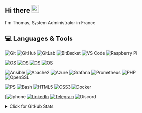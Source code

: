 ## Hi there <img src="https://media.giphy.com/media/hvRJCLFzcasrR4ia7z/giphy.gif" width="25px"></a>

I´m Thomas, System Administrator in France

## 💻 Languages & Tools
  ![Git](https://img.shields.io/badge/-Git-black?style=flat-square&logo=git)
  ![GitHub](https://img.shields.io/badge/-GitHub-181717?style=flat-square&logo=github)
  ![GitLab](https://img.shields.io/badge/-GitLab-FCA121?style=flat-square&logo=gitlab)
  ![BitBucket](https://img.shields.io/badge/-BitBucket-darkblue?style=flat-square&logo=bitbucket)
  ![VS Code](https://img.shields.io/badge/-VS%20Code-007ACC?style=flat-square&logo=visual-studio-code)
  ![Raspberry Pi](https://img.shields.io/badge/-Raspberry%20Pi-C51A4A?style=flat-square&logo=Raspberry-Pi)


  [![OS](https://img.shields.io/badge/OS-macOS-informational?style=flat-square&logo=apple&logoColor=white)](https://en.wikipedia.org/wiki/MacOS)
  [![OS](https://img.shields.io/badge/OS-RedHat-informational?style=flat-square&logo=redhat&logoColor=white)](https://en.wikipedia.org/wiki/MacOS)
  [![OS](https://img.shields.io/badge/OS-Linux-informational?style=flat-square&logo=linux&logoColor=white)](https://en.wikipedia.org/wiki/Microsoft_Windows)
  [![OS](https://img.shields.io/badge/OS-Windows-informational?style=flat-square&logo=microsoft&logoColor=white)](https://en.wikipedia.org/wiki/MacOS)


  ![Ansible](https://img.shields.io/badge/Ansible-black?style=flat-square&logo=ansible&logoColor=white)
  ![Apache2](https://img.shields.io/badge/Apache2-black?style=flat-square&logo=apache&logoColor=white)
  ![Azure](https://img.shields.io/badge/Microsoft%20Azure-232F7E?style=flat-square&logo=microsoft-azure)
  ![Grafana](https://img.shields.io/badge/Grafana-black?style=flat-square&logo=grafana)
  ![Prometheus](https://img.shields.io/badge/Prometheus-black?style=flat-square&logo=prometheus)
  ![PHP](https://img.shields.io/badge/PHP-black?style=flat-square&logo=php)
  ![OpenSSL](https://img.shields.io/badge/OpenSSL-black?style=flat-square&logo=openssl)


  ![PS](https://img.shields.io/badge/-shell-5391FE?style=flat-square&logo=PowerShell&logoColor=white)
  ![Bash](https://img.shields.io/badge/-bash-5391FE?style=flat-square&logo=PowerShell&logoColor=white)
  ![HTML5](https://img.shields.io/badge/-HTML5-E34F26?style=flat-square&logo=html5&logoColor=white)
  ![CSS3](https://img.shields.io/badge/-CSS3-1572B6?style=flat-square&logo=css3)
  ![Docker](https://img.shields.io/badge/-Docker-informational?style=flat-square&logo=docker&logoColor=white)


  [![iphone](https://img.shields.io/badge/ios-informational?style=flat-square&logo=ios)
  [![LinkedIn](https://img.shields.io/badge/LinkedIn-Thomas%20MAGNE-informational?style=flat-square&logo=linkedin&logoColor=white)](https://www.linkedin.com/in/thomas-magne-a5a546106/)
  [![Telegram](https://img.shields.io/badge/TomSmall-0078D4?style=flat-square&logo=Telegram&logoColor=white)](https://t.me/TomSmall)
  ![Discord](https://img.shields.io/badge/Discord-white?style=flat-square&logo=discord)

<details>
<summary>Click for GitHub Stats</summary>
<p align="center">
    <img alt = "GitHub Stats" src="https://github-readme-stats.vercel.app/api?username=Alaraw&show_icons=true&count_private=true&hide=issues&icon_color=000000&hide_border=true&title_color=5391FE&text_color=555">
    <br>
    <img alt = "Top Language" src="https://github-readme-stats.vercel.app/api/top-langs/?username=alwinw&hide=html,&hide_border=true&title_color=5391FE&text_color=555"
</p>
</details>

